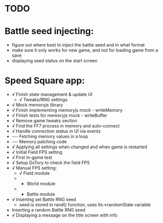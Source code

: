 # TODO

# Battle seed injecting:

* figure out where best to inject the battle seed and in what format
* make sure it only works for new game, and not for loading game from a save
* displaying seed status on the start screen

# Speed Square app:

* √ Finish state management & update UI
  * √ Tweaks/RNG settings
* √ Mock memoryjs library
* √ Finish implementing memoryjs mock - writeMemory
* √ Finish tests for memoryjs mock - writeBuffer
* √ Remove game tweaks section
* √ Find the FF7 process in memory and auto-connect
* √ Handle connection status in UI via events
* --- Fetching memory values in a loop
* --- Memory patching code
* √ Applying all settings when changed and when game is restarted
* √ Initial Field FPS setting
* √ First in-game test
* √ Setup DxTory to check the field FPS
* √ Manual FPS setting:
  * √ Field module
  * - World module
  * - Battle module
* √ Inserting set Battle RNG seed
  * seed is stored in rand() function, uses tls->randomState variable
* Inserting a random Battle RNG seed
* √ Displaying a message on the title screen with info